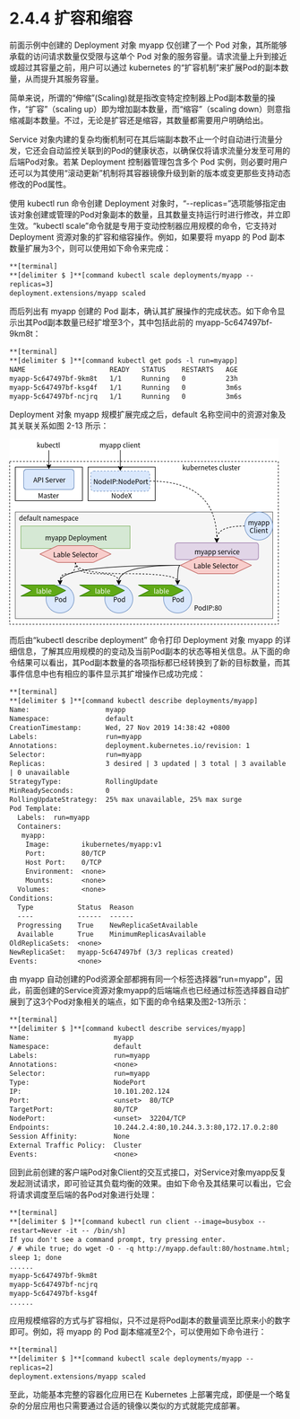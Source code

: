 [1]: /images/chapter_2/Deployment对象规模扩增完成.drawio.png

# 2.4.4 扩容和缩容

前面示例中创建的 Deployment 对象 myapp 仅创建了一个 Pod 对象，其所能够承载的访问请求数量仅受限与这单个 Pod 对象的服务容量。请求流量上升到接近或超过其容量之前，用户可以通过 kubernetes 的“扩容机制”来扩展Pod的副本数量，从而提升其服务容量。

简单来说，所谓的“伸缩”(Scaling)就是指改变特定控制器上Pod副本数量的操作，“扩容”（scaling up）即为增加副本数量，而“缩容”（scaling down）则意指缩减副本数量。不过，无论是扩容还是缩容，其数量都需要用户明确给出。

Service 对象内建的复杂均衡机制可在其后端副本数不止一个时自动进行流量分发，它还会自动监控关联到的Pod的健康状态，以确保仅将请求流量分发至可用的后端Pod对象。若某 Deployment 控制器管理包含多个 Pod 实例，则必要时用户还可以为其使用“滚动更新”机制将其容器镜像升级到新的版本或变更那些支持动态修改的Pod属性。

使用 kubectl run 命令创建 Deployment 对象时，“--replicas=”选项能够指定由该对象创建或管理的Pod对象副本的数量，且其数量支持运行时进行修改，并立即生效。“kubectl scale”命令就是专用于变动控制器应用规模的命令，它支持对 Deployment 资源对象的扩容和缩容操作。例如，如果要将 myapp 的 Pod 副本数量扩展为3个，则可以使用如下命令来完成：

```
**[terminal]
**[delimiter $ ]**[command kubectl scale deployments/myapp --replicas=3]
deployment.extensions/myapp scaled
```

而后列出有 myapp 创建的 Pod 副本，确认其扩展操作的完成状态。如下命令显示出其Pod副本数量已经扩增至3个，其中包括此前的 myapp-5c647497bf-9km8t：

```
**[terminal]
**[delimiter $ ]**[command kubectl get pods -l run=myapp]
NAME                     READY   STATUS    RESTARTS   AGE
myapp-5c647497bf-9km8t   1/1     Running   0          23h
myapp-5c647497bf-ksg4f   1/1     Running   0          3m6s
myapp-5c647497bf-ncjrq   1/1     Running   0          3m6s
```

Deployment 对象 myapp 规模扩展完成之后，default 名称空间中的资源对象及其关联关系如图 2-13 所示：

![Deployment 对象规模扩增完成][1]

而后由“kubectl describe deployment” 命令打印 Deployment 对象 myapp 的详细信息，了解其应用规模的的变动及当前Pod副本的状态等相关信息。从下面的命令结果可以看出，其Pod副本数量的各项指标都已经转换到了新的目标数量，而其事件信息中也有相应的事件显示其扩增操作已成功完成：

```
**[terminal]
**[delimiter $ ]**[command kubectl describe deployments/myapp]
Name:                   myapp
Namespace:              default
CreationTimestamp:      Wed, 27 Nov 2019 14:38:42 +0800
Labels:                 run=myapp
Annotations:            deployment.kubernetes.io/revision: 1
Selector:               run=myapp
Replicas:               3 desired | 3 updated | 3 total | 3 available | 0 unavailable
StrategyType:           RollingUpdate
MinReadySeconds:        0
RollingUpdateStrategy:  25% max unavailable, 25% max surge
Pod Template:
  Labels:  run=myapp
  Containers:
   myapp:
    Image:        ikubernetes/myapp:v1
    Port:         80/TCP
    Host Port:    0/TCP
    Environment:  <none>
    Mounts:       <none>
  Volumes:        <none>
Conditions:
  Type           Status  Reason
  ----           ------  ------
  Progressing    True    NewReplicaSetAvailable
  Available      True    MinimumReplicasAvailable
OldReplicaSets:  <none>
NewReplicaSet:   myapp-5c647497bf (3/3 replicas created)
Events:          <none>
```

由 myapp 自动创建的Pod资源全部都拥有同一个标签选择器“run=myapp”，因此，前面创建的Service资源对象myapp的后端端点也已经通过标签选择器自动扩展到了这3个Pod对象相关的端点，如下面的命令结果及图2-13所示：

```
**[terminal]
**[delimiter $ ]**[command kubectl describe services/myapp]
Name:                     myapp
Namespace:                default
Labels:                   run=myapp
Annotations:              <none>
Selector:                 run=myapp
Type:                     NodePort
IP:                       10.101.202.124
Port:                     <unset>  80/TCP
TargetPort:               80/TCP
NodePort:                 <unset>  32204/TCP
Endpoints:                10.244.2.4:80,10.244.3.3:80,172.17.0.2:80
Session Affinity:         None
External Traffic Policy:  Cluster
Events:                   <none>
```

回到此前创建的客户端Pod对象Client的交互式接口，对Service对象myapp反复发起测试请求，即可验证其负载均衡的效果。由如下命令及其结果可以看出，它会将请求调度至后端的各Pod对象进行处理：

```
**[terminal]
**[delimiter $ ]**[command kubectl run client --image=busybox --restart=Never -it -- /bin/sh]
If you don't see a command prompt, try pressing enter.
/ # while true; do wget -O - -q http://myapp.default:80/hostname.html; sleep 1; done
......
myapp-5c647497bf-9km8t
myapp-5c647497bf-ncjrq
myapp-5c647497bf-ksg4f
......
```

应用规模缩容的方式与扩容相似，只不过是将Pod副本的数量调至比原来小的数字即可。例如，将 myapp 的 Pod 副本缩减至2个，可以使用如下命令进行：

```
**[terminal]
**[delimiter $ ]**[command kubectl scale deployments/myapp --replicas=2]
deployment.extensions/myapp scaled
```

至此，功能基本完整的容器化应用已在 Kubernetes 上部署完成，即便是一个略复杂的分层应用也只需要通过合适的镜像以类似的方式就能完成部署。
